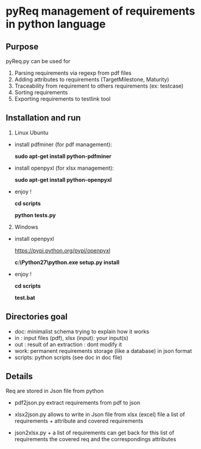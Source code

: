 pyReq management of requirements in python language
===================================================

Purpose
-------

pyReq.py can be used for 
   1. Parsing requirements via regexp from pdf files
   2. Adding attributes to requirements (TargetMilestone, Maturity)
   3. Traceability from requirement to others requirements (ex: testcase)
   4. Sorting requirements
   5. Exporting requirements to testlink tool

Installation and run 
--------------------

1. Linux Ubuntu

- install pdfminer (for pdf management):

  **sudo apt-get install python-pdfminer**

- install openpyxl (for xlsx management):

  **sudo apt-get install python-openpyxl**

- enjoy !

  **cd scripts**

  **python tests.py**

2. Windows

- install openpyxl

  https://pypi.python.org/pypi/openpyxl  

  **c:\Python27\python.exe  setup.py install**

- enjoy !

  **cd scripts**

  **test.bat**
  
Directories goal 
----------------

- doc: minimalist schema trying to explain how it works
- in : input files (pdf), xlsx (input): your input(s)
- out : result of an extraction : dont modify it
- work: permanent requirements storage (like a database) in json format
- scripts: python scripts (see doc in doc file)

Details
-------

Req are stored in Json file from python

- pdf2json.py extract requirements from pdf to json

- xlsx2json.py allows to write in Json file from xlsx (excel)
  file a list of requirements + attribute and covered requirements

- json2xlsx.py + a list of requirements can get back for this
  list of requirements the covered req and the correspondings attributes
